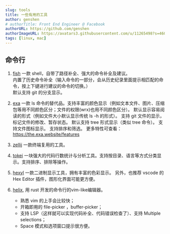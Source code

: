 ```yaml
---
slug: tools
title: 一些有用的工具
author: genshen
# authorTitle: Front End Engineer @ Facebook
authorURL: https://github.com/genshen
authorImageURL: https://avatars3.githubusercontent.com/u/11265498?s=460&v=4
tags: [linux, mac]
---
```


## 命令行
1. [fish](https://fishshell.com)
    一款 shell，自带了路径补全、强大的命令补全及建议。  
    内置了历史命令补全（输入命令的一部分，会从历史纪录里面提示相匹配的命令，按上下键进行建议的命令的切换。）  
    默认支持 git 的分支显示。
2. [exa](https://github.com/ogham/exa)
   一款 ls 命令的替代品。支持丰富的颜色显示（例如文本文件、图片、压缩包等用不同颜色区分；文件的权限(wrx)也用不同颜色区分）。
   默认显示容易阅读的形式（例如文件大小默认显示传统 ls -h 的形式）。
   支持 git 文件的显示，标记文件的修改、暂存状态。
   默认支持 tree 形式显示（类似 tree 命令）。
   支持文件图标显示。
   支持排序和筛选。
   更多特性可查看：https://the.exa.website/features
3. [zellij](https://github.com/zellij-org/zellij)
   一款终端复用的工具。

4. [tokei](https://github.com/XAMPPRocky/tokei)
   一块强大的代码行数统计与分析工具。支持按目录、语言等方式分类显示。支持排序、排除等操作。
5. [hexyl](https://github.com/sharkdp/hexyl)
   一款二进制显示工具，拥有丰富的色彩显示。
   另外，也推荐 vscode 的 Hex Editor 插件，图形化界面可能更方便。
6. [helix](https://helix-editor.com), 用 rust 开发的命令行的vim-like编辑器。
   - 熟悉 vim 的上手会比较快；
   - 开箱即用的 file-picker ，buffer-picker；
   - 支持 LSP（这样就可以实现代码补全、代码错误检查了）、支持 Multiple selections；
   - Space 模式和选项窗口提示很方便。
